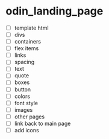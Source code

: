 # odin_landing_page
- [ ] template html
- [ ] divs
- [ ] containers
- [ ] flex items
- [ ] links
- [ ] spacing
- [ ] text
- [ ] quote
- [ ] boxes
- [ ] button
- [ ] colors
- [ ] font style
- [ ] images
- [ ] other pages
- [ ] link back to main page
- [ ] add icons
